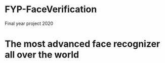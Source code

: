 # FYP-FaceVerification
Final year project 2020

# The most advanced face recognizer all over the world